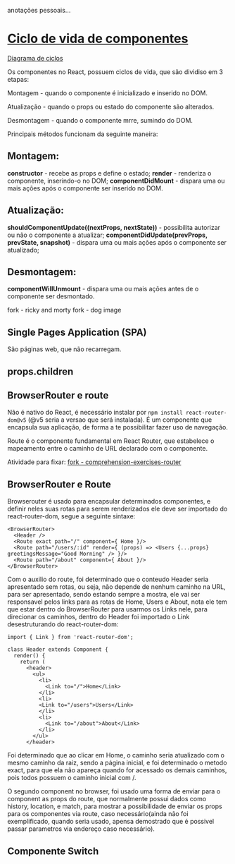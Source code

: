 anotações pessoais...

# [Ciclo de vida de componentes](https://pt-br.reactjs.org/docs/react-component.html#commonly-used-lifecycle-methods)

[Diagrama de ciclos](https://projects.wojtekmaj.pl/react-lifecycle-methods-diagram/)

Os componentes no React, possuem ciclos de vida, que são dividiso em 3 etapas:

Montagem - quando o componente é inicializado e inserido no DOM.

Atualização - quando o props ou estado do componente são alterados.

Desmontagem - quando o componente mrre, sumindo do DOM.

Principais métodos funcionam da seguinte maneira:

## Montagem:

**constructor** - recebe as props e define o estado;
**render** - renderiza o componente, inserindo-o no DOM;
**componentDidMount** - dispara uma ou mais ações após o componente ser inserido no DOM.

## Atualização:

**shouldComponentUpdate((nextProps, nextState))** - possibilita autorizar ou não o componente a atualizar;
**componentDidUpdate(prevProps, prevState, snapshot)** - dispara uma ou mais ações após o componente ser atualizado;

## Desmontagem:

**componentWillUnmount** - dispara uma ou mais ações antes de o componente ser desmontado.

fork - ricky and morty
fork - dog image

## Single Pages Application (SPA)

São páginas web, que não recarregam.

## props.children


## BrowserRouter e route

Não é nativo do React, é necessário instalar por
`npm install react-router-dom@v5`
(@v5 seria a versao que será instalada).
É um componente que encapsula sua aplicação, de forma a te possibilitar fazer uso de navegação.

Route é o componente fundamental em React Router, que estabelece o mapeamento entre o caminho de URL declarado com o componente.

Atividade para fixar:
[fork - comprehension-exercises-router](https://github.com/davidrogger/comprehension-exercises-router)

## BrowserRouter e Route

Browserouter é usado para encapsular determinados componentes, e definir neles suas rotas para serem renderizados ele deve ser importado do react-router-dom, segue a seguinte sintaxe:
```
<BrowserRouter>
  <Header />
  <Route exact path="/" component={ Home }/>
  <Route path="/users/:id" render={ (props) => <Users {...props} greetingsMessage="Good Morning" /> }/>
  <Route path="/about" component={ About }/>
</BrowserRouter>
```

Com o auxilio do route, foi determinado que o conteudo Header seria apresentado sem rotas, ou seja, não depende de nenhum caminho na URL, para ser apresentado, sendo estando sempre a mostra, ele vai ser responsavel pelos links para as rotas de Home, Users e About, nota ele tem que estar dentro do BrowserRouter para usarmos os Links nele, para direcionar os caminhos, dentro do Header foi importado o Link desestruturando do react-router-dom:
```
import { Link } from 'react-router-dom';

class Header extends Component {
  render() {
    return (
      <header>
        <ul>
          <li>
            <Link to="/">Home</Link>            
          </li>
          <li>
          <Link to="/users">Users</Link>
          </li>
          <li>
            <Link to="/about">About</Link>
          </li>
        </ul>
      </header>
```
Foi determinado que ao clicar em Home, o caminho seria atualizado com o mesmo caminho da raiz, sendo a página inicial, e foi determinado o metodo exact, para que ela não apareça quando for acessado os demais caminhos, pois todos possuem o caminho inicial com /.

O segundo component no browser, foi usado uma forma de enviar para o component as props do route, que normalmente possui dados como history, location, e match, para mostrar a possibilidade de enviar os props para os componentes via route, caso necessário(ainda não foi exemplificado, quando seria usado, apensa demostrado que é possivel passar parametros via endereço caso necessário).

## Componente Switch


